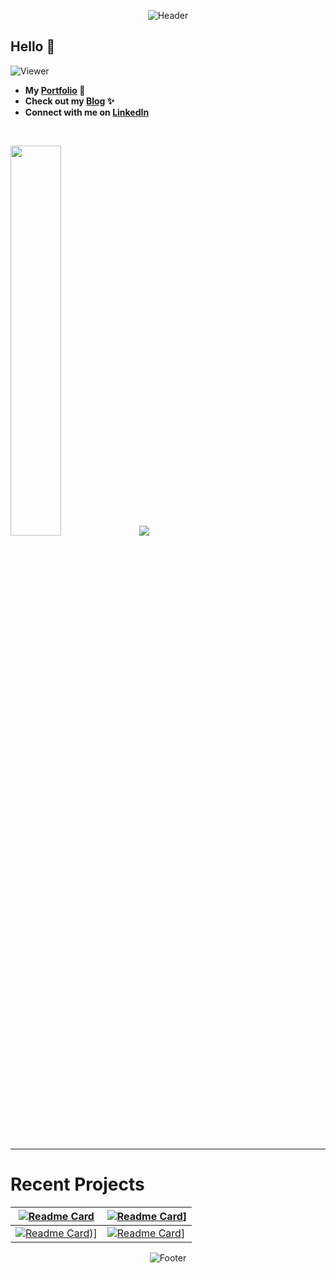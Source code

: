 <p align="middle" ><img src="https://capsule-render.vercel.app/api?type=waving&height=300&color=auto&text=I%20build%20%20Stuff&textBg=false&fontColor=auto&reversal=false&stroke=auto&strokeWidth=2&desc=With%20a%20pinch%20of%20Code&descSize=26&descAlign=57&descAlignY=64" alt="Header"/></p>

## Hello 👋
![Viewer](https://komarev.com/ghpvc/?username=k1ttu&color=red)
- **My [Portfolio](https://portfolio1-iota-lovat.vercel.app) 💼**
- **Check out my [Blog](https://chirag-writes-stuff.netlify.app) ✨**
- **Connect with me on [LinkedIn](www.linkedin.com/in/chirag-sharma-0551a1260)**
<br/>
<p>
<img src="https://github-readme-stats-chi-tan.vercel.app/api/top-langs/?username=k1ttu&langs_count=10&layout=compact&theme=dark&hide_border=true" width="40%" />
<img src="https://github-readme-stats.vercel.app/api?username=k1ttu&show_icons=true&theme=dark" />
</p>
<br/>
<hr/>

# Recent Projects
| [![Readme Card](https://github-readme-stats-chi-tan.vercel.app/api/pin/?username=k1ttu&repo=portfolio1&theme=dark&hide_border=false)](https://github.com/k1ttu/portfolio1)                                     | [![Readme Card](https://github-readme-stats-chi-tan.vercel.app/api/pin/?username=k1ttu&repo=blog&theme=dark&hide_border=false)](https://github.com/k1ttu/blog)]             |
| -------------------------------------------------------------------------------------------------------------------------------------------------------------------------------------------------------------- | --------------------------------------------------------------------------------------------------------------------------------------------------------------------------- |
| [![Readme Card](https://github-readme-stats-chi-tan.vercel.app/api/pin/?username=k1ttu&repo=Online-IDE-that-doesnt-suck&theme=dark&hide_border=false)](https://github.com/k1ttu/Online-IDE-that-doesnt-suck))] | [![Readme Card](https://github-readme-stats-chi-tan.vercel.app/api/pin/?username=k1ttu&repo=portfolio1&theme=dark&hide_border=false)](https://github.com/k1ttu/portfolio1)] |

<p align="middle" ><img src="https://capsule-render.vercel.app/api?type=waving&height=300&color=auto&section=footer" alt="Footer"/></p>
